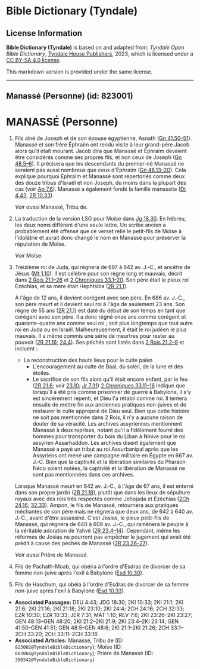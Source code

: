 # Bible Dictionary (Tyndale)

## License Information

**Bible Dictionary (Tyndale)** is based on and adapted from: _Tyndale Open Bible Dictionary_, [Tyndale House Publishers](https://tyndaleopenresources.com/), 2023, which is licensed under a [CC BY-SA 4.0 license](https://creativecommons.org/licenses/by-sa/4.0/legalcode.en).

This markdown version is provided under the same license.



--------------------------------

## Manassé (Personne) (id: 823001)

MANASSÉ (Personne)
==================

1. Fils aîné de Joseph et de son épouse égyptienne, Asnath ([Gn 41\.50–51](https://ref.ly/Gen41:50-Gen41:51)). Manassé et son frère Éphraïm ont rendu visite à leur grand\-père Jacob alors qu'il était mourant. Jacob dira que Manassé et Éphraïm devaient être considérés comme ses propres fils, et non ceux de Joseph ([Gn 48\.5–6](https://ref.ly/Gen48:5-Gen48:6)). Il précisera que les descendants du premier\-né Manassé ne seraient pas aussi nombreux que ceux d'Éphraïm ([Gn 48\.13–20](https://ref.ly/Gen48:13-Gen48:20)). Cela explique pourquoi Éphraïm et Manassé sont répertoriés comme deux des douze tribus d'Israël et non Joseph, du moins dans la plupart des cas (voir [Ap 7\.6](https://ref.ly/Rev7:6)). Manassé a également fondé la famille manassite ([Dt 4\.43](https://ref.ly/Deut4:43); [2R 10\.33](https://ref.ly/2Kgs10:33)).

    *Voir aussi* Manassé, Tribu de.

2. La traduction de la version LSG pour Moïse dans [Jg 18\.30](https://ref.ly/Judg18:30). En hébreu, les deux noms diffèrent d'une seule lettre. Un scribe ancien a probablement été offensé que ce verset relie le petit\-fils de Moïse à l'idolâtrie et aurait donc changé le nom en Manassé pour préserver la réputation de Moïse.

    *Voir* Moïse.

3. Treizième roi de Juda, qui règnera de 697 à 642 av. J.‑C., et ancêtre de Jésus ([Mt 1\.10](https://ref.ly/Matt1:10)). Il est célèbre pour son règne long et mauvais, décrit dans [2 Rois 21\.1–26](https://ref.ly/2Kgs21:1-2Kgs21:26) et [2 Chroniques 33\.1–20](https://ref.ly/2Chr33:1-2Chr33:20). Son père était le pieux roi Ézéchias, et sa mère était Hephtsiba ([2R 21\.1](https://ref.ly/2Kgs21:1)).

    À l'âge de 12 ans, il devient corégent avec son père. En 686 av. J.‑C., son père meurt et il devient seul roi à l'âge de seulement 23 ans. Son règne de 55 ans ([2R 21\.1](https://ref.ly/2Kgs21:1)) est daté du début de son temps en tant que corégent avec son père. Il a donc régné onze ans comme corégent et quarante\-quatre ans comme seul roi ; soit plus longtemps que tout autre roi en Juda ou en Israël. Malheureusement, il était le roi judéen le plus mauvais. Il a même commis une série de meurtres pour rester au pouvoir ([2R 21\.16](https://ref.ly/2Kgs21:16); [24\.4](https://ref.ly/2Kgs24:4)). Ses péchés sont listés dans [2 Rois 21\.2–9](https://ref.ly/2Kgs21:2-2Kgs21:9) et incluent :

    * La reconstruction des hauts lieux pour le culte païen
        * L'encouragement au culte de Baal, du soleil, de la lune et des étoiles.
        * Le sacrifice de son fils alors qu'il était encore enfant, par le feu ([2R 21\.6](https://ref.ly/2Kgs21:6); voir [23\.10](https://ref.ly/2Kgs23:10); [Jr 7\.31](https://ref.ly/Jer7:31))
        [2 Chroniques 33\.11–16](https://ref.ly/2Chr33:11-2Chr33:16) indique que lorsqu'il a été pris comme prisonnier de guerre à Babylone, il s'y est sincèrement repenti, et Dieu l'a rétabli comme roi. Il tentera ensuite de mettre fin aux anciennes pratiques non\-juives et de restaurer le culte approprié de Dieu seul. Bien que cette histoire ne soit pas mentionnée dans 2 Rois, il n'y a aucune raison de douter de sa véracité. Les archives assyriennes mentionnent Manassé à deux reprises, notant qu'il a fidèlement fourni des hommes pour transporter du bois du Liban à Ninive pour le roi assyrien Assarhaddon. Les archives disent également que Manassé a payé un tribut au roi Assurbanipal après que les Assyriens ont mené une campagne militaire en Égypte en 667 av. J.‑C. Bien que la captivité et la libération similaires du Pharaon Néco soient notées, la captivité et la libération de Manassé ne sont pas mentionnées dans ces archives.

    Lorsque Manassé meurt en 642 av. J.‑C., à l'âge de 67 ans, il est enterré dans son propre jardin ([2R 21\.18](https://ref.ly/2Kgs21:18)), plutôt que dans les lieux de sépulture royaux avec des rois très respectés comme Jehojada et Ézéchias ([2Ch 24\.16](https://ref.ly/2Chr24:16); [32\.33](https://ref.ly/2Chr32:33)). Ampon, le fils de Manassé, retournera aux pratiques méchantes de son père mais ne règnera que deux ans, de 642 à 640 av. J.‑C., avant d'être assassiné. C'est Josias, le pieux petit\-fils de Manassé, qui règnera de 640 à 609 av. J.‑C., qui ramènera le peuple à la véritable adoration de Yahvé ([2R 23\.4–14](https://ref.ly/2Kgs23:4-2Kgs23:14)). Cependant, même les réformes de Josias ne pourront pas empêcher le jugement qui avait été prédit à cause des péchés de Manassé ([2R 23\.26–27](https://ref.ly/2Kgs23:26-2Kgs23:27)).

    *Voir aussi* Prière de Manassé.

4. Fils de Pachath\-Moab, qui obéira à l'ordre d'Esdras de divorcer de sa femme non\-juive après l'exil à Babylone ([Esd 10\.30](https://ref.ly/Ezra10:30)).
5. Fils de Haschum, qui obéia à l'ordre d'Esdras de divorcer de sa femme non\-juive après l'exil à Babylone ([Esd 10\.33](https://ref.ly/Ezra10:33)).

* **Associated Passages:** DEU 4:43; JDG 18:30; 2KI 10:33; 2KI 21:1; 2KI 21:6; 2KI 21:16; 2KI 21:18; 2KI 23:10; 2KI 24:4; 2CH 24:16; 2CH 32:33; EZR 10:30; EZR 10:33; JER 7:31; MAT 1:10; REV 7:6; 2KI 23:26–2KI 23:27; GEN 48:13–GEN 48:20; 2KI 21:2–2KI 21:9; 2KI 23:4–2KI 23:14; GEN 41:50–GEN 41:51; GEN 48:5–GEN 48:6; 2KI 21:1–2KI 21:26; 2CH 33:1–2CH 33:20; 2CH 33:11–2CH 33:16
* **Associated Articles:** Manassé, Tribu de (ID: `823002@TyndaleBibleDictionary`); Moïse (ID: `602066@TyndaleBibleDictionary`); Prière de Manassé (ID: `390342@TyndaleBibleDictionary`)

